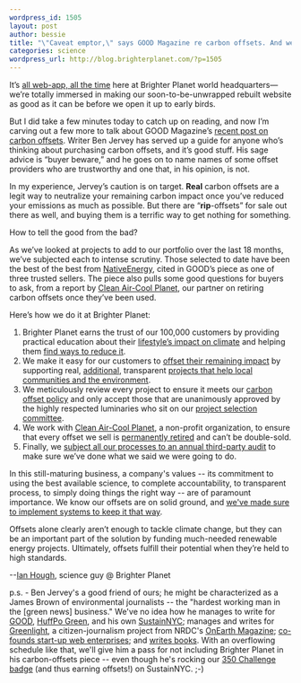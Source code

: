 ```yaml
--- 
wordpress_id: 1505
layout: post
author: bessie
title: "\"Caveat emptor,\" says GOOD Magazine re carbon offsets. And we agree."
categories: science
wordpress_url: http://blog.brighterplanet.com/?p=1505
---
```

It’s [all web-app, all the time](http://blog.brighterplanet.com/2009/05/29/what’re-they-building-in-there/) here at Brighter Planet world headquarters—we’re totally immersed in making our soon-to-be-unwrapped rebuilt website as good as it can be before we open it up to early birds.

But I did take a few minutes today to catch up on reading, and now I’m carving out a few more to talk about GOOD Magazine’s [recent post on carbon offsets](http://www.good.is/post/carbon-offset-caveat-emptor/). Writer Ben Jervey has served up a guide for anyone who’s thinking about purchasing carbon offsets, and it’s good stuff. His sage advice is “buyer beware,” and he goes on to name names of some offset providers who are trustworthy and one that, in his opinion, is not.

In my experience, Jervey’s caution is on target. **Real** carbon offsets are a legit way to neutralize your remaining carbon impact once you’ve reduced your emissions as much as possible. But there are “**rip**-offsets” for sale out there as well, and buying them is a terrific way to get nothing for something.

How to tell the good from the bad?

As we’ve looked at projects to add to our portfolio over the last 18 months, we’ve subjected each to intense scrutiny. Those selected to date have been the best of the best from [NativeEnergy](http://www.nativeenergy.com/), cited in GOOD’s piece as one of three trusted sellers. The piece also pulls some good questions for buyers to ask, from a report by [Clean Air-Cool Planet](http://cleanair-coolplanet.org/), our partner on retiring carbon offsets once they’ve been used.

Here’s how we do it at Brighter Planet:
1. Brighter Planet earns the trust of our 100,000 customers by providing practical education about their [lifestyle’s impact on climate](http://brighterplanet.com/learn) and helping them [find ways to reduce it](http://brighterplanet.com/conservation_recommendations).
2. We make it easy for our customers to [offset their remaining impact](http://brighterplanet.com/act) by supporting real, [additional](http://brighterplanet.com/entries/quality_of_additionality), transparent [projects that help local communities and the environment](http://brighterplanet.com/impact).
3. We meticulously review every project to ensure it meets our [carbon offset policy](http://brighterplanet.com/policy) and only accept those that are unanimously approved by the highly respected luminaries who sit on our [project selection committee](http://brighterplanet.com/groups/4).
4. We work with [Clean Air-Cool Planet](http://cleanair-coolplanet.org/), a non-profit organization, to ensure that every offset we sell is [permanently retired](http://brighterplanet.com/entries/carbon_offset_retirement) and can’t be double-sold.
5. Finally, we [subject all our processes to an annual third-party audit](http://brighterplanet.com/entries/annual_audit) to make sure we’ve done what we said we were going to do.


In this still-maturing business, a company's values -- its commitment to using the best available science, to complete accountability, to transparent process, to simply doing things the right way -- are of paramount importance. We know our offsets are on solid ground, and [we've made sure to implement systems to keep it that way](http://brighterplanet.com/policy). 

Offsets alone clearly aren’t enough to tackle climate change, but they can be an important part of the solution by funding much-needed renewable energy projects. Ultimately, offsets fulfill their potential when they’re held to high standards.

--[Ian Hough](http://brighterplanet.com/users/717/public), science guy @ Brighter Planet

p.s. - Ben Jervey's a good friend of ours; he might be characterized as a James Brown of environmental journalists -- the "hardest working man in the [green news]  business." We've no idea how he manages to write for <a href="http://www.good.is/community/BenJervey">GOOD</a>, <a href="http://www.huffingtonpost.com/ben-jervey">HuffPo Green</a>, and his own <a href="http://sustainyc.com/">SustainNYC</a>; manages and writes for <a href="http://www.onearth.org/greenlight">Greenlight</a>, a citizen-journalism project from NRDC's <a href="http://www.onearth.org">OnEarth Magazine</a>; <a href="http://www.evolvist.com/">co-founds start-up web enterprises</a>; and <a href="http://www.greenapple.northeaststandard.com/">writes books</a>. With an overflowing schedule like that, we'll give him a pass for not including Brighter Planet in his carbon-offsets piece -- even though he's rocking our <a href="http://350.brighterplanet.com/">350 Challenge badge</a> (and thus earning offsets!) on SustainNYC. ;-)
